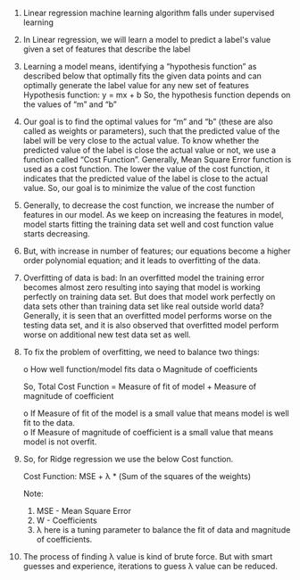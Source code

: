 1. Linear regression machine learning algorithm falls under supervised learning

2. In Linear regression, we will learn a model to predict a label's value given a set of features that describe the label

3. Learning a model means, identifying a “hypothesis function” as described below that optimally fits the given data points and can optimally generate the label value for any new set of features
Hypothesis function: y = mx + b So, the hypothesis function depends on the values of “m” and “b”

4. Our goal is to find the optimal values for “m” and “b” (these are also called as weights or parameters), such that the predicted value of the label will be very close to the actual value. To know whether the predicted value of the label is close the actual value or not, we use a function called “Cost Function”. Generally, Mean Square Error function is used as a cost function. The lower the value of the cost function, it indicates that the predicted value of the label is close to the actual value. So, our goal is to minimize the value of the cost function

5. Generally, to decrease the cost function, we increase the number of features in our model. As we keep on increasing the features in model, model starts fitting the training data set well and cost function value starts decreasing.

6. But, with increase in number of features; our equations become a higher order polynomial equation; and it leads to overfitting of the data. 

7. Overfitting of data is bad: In an overfitted model the training error becomes almost zero resulting into saying that model is working perfectly on training data set. But does that model work perfectly on data sets other than training data set like real outside world data? Generally, it is seen that an overfitted model performs worse on the testing data set, and it is also observed that overfitted model perform worse on additional new test data set as well.

8. To fix the problem of overfitting, we need to balance two things:
    
    o	How well function/model fits data
    o	Magnitude of coefficients
   
   So, Total Cost Function = Measure of fit of model + Measure of magnitude of coefficient
    
    o	If Measure of fit of the model is a small value that means model is well fit to the data.    
    o	If Measure of magnitude of coefficient is a small value that means model is not overfit.

9. So, for Ridge regression we use the below Cost function.

    Cost Function: MSE + λ * (Sum of the squares of the weights)
    
    Note:
    1. MSE - Mean Square Error
    2. W - Coefficients
    3. λ here is a tuning parameter to balance the fit of data and magnitude of coefficients.

10. The process of finding λ value is kind of brute force. But with smart guesses and experience, iterations to guess λ value can be reduced.
